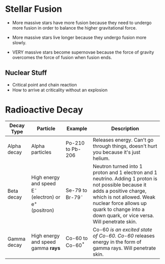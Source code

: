 # Stellar Fusion

- More massive stars have more fusion because they need to undergo more fusion in order to balance the higher gravitational force.

- More massive stars live longer because they undergo fusion more slowly.

- VERY massive stars become supernovae because the force of gravity overcomes the force of fusion when fusion ends.

## Nuclear Stuff

- Critical point and chain reaction
- How to arrive at criticality without an explosion

# Radioactive Decay

| Decay Type | Particle | Example | Description |
|------------|----------|---------|-------------|
| Alpha decay | Alpha particles | Po-210 to Pb-206 | Releases energy. Can't go through things, doesn't hurt you because it's just helium. |
| Beta decay | High energy and speed E<sup>-</sup> (electron) or e<sup>+</sup> (positron) | Se-79 to Br-79<sup>-</sup> | Neutron turned into 1 proton and 1 electron and 1 neutrino. Adding 1 proton is not possible because it adds a positive charge, which is not allowed. Weak nuclear force allows up quark to change into a down quark, or vice versa. Will penetrate skin. |
| Gamma decay | High energy and speed gamma **rays** | Co-60 to Co-60<sup>*</sup> | Co-60<sup>*</sup> is an excited state of Co-60. Co-60<sup>*</sup> releases energy in the form of gamma rays. Will penetrate skin. |
